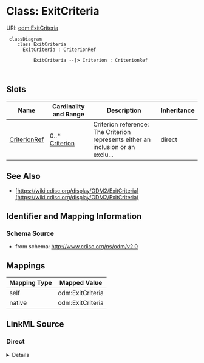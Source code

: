 # Class: ExitCriteria



URI: [odm:ExitCriteria](http://www.cdisc.org/ns/odm/v2.0/ExitCriteria)



```mermaid
 classDiagram
    class ExitCriteria
      ExitCriteria : CriterionRef
        
          ExitCriteria --|> Criterion : CriterionRef
        
      
```




<!-- no inheritance hierarchy -->


## Slots

| Name | Cardinality and Range | Description | Inheritance |
| ---  | --- | --- | --- |
| [CriterionRef](CriterionRef.md) | 0..* <br/> [Criterion](Criterion.md) | Criterion reference: The Criterion represents either an inclusion or an exclu... | direct |









## See Also

* [https://wiki.cdisc.org/display/ODM2/ExitCriteria](https://wiki.cdisc.org/display/ODM2/ExitCriteria)

## Identifier and Mapping Information







### Schema Source


* from schema: http://www.cdisc.org/ns/odm/v2.0





## Mappings

| Mapping Type | Mapped Value |
| ---  | ---  |
| self | odm:ExitCriteria |
| native | odm:ExitCriteria |





## LinkML Source

<!-- TODO: investigate https://stackoverflow.com/questions/37606292/how-to-create-tabbed-code-blocks-in-mkdocs-or-sphinx -->

### Direct

<details>
```yaml
name: ExitCriteria
from_schema: http://www.cdisc.org/ns/odm/v2.0
see_also:
- https://wiki.cdisc.org/display/ODM2/ExitCriteria
slots:
- CriterionRef
slot_usage:
  CriterionRef:
    name: CriterionRef
    multivalued: true
    domain_of:
    - InclusionCriteria
    - ExclusionCriteria
    - EntryCriteria
    - ExitCriteria
    range: Criterion
    inlined: true
    inlined_as_list: true
class_uri: odm:ExitCriteria

```
</details>

### Induced

<details>
```yaml
name: ExitCriteria
from_schema: http://www.cdisc.org/ns/odm/v2.0
see_also:
- https://wiki.cdisc.org/display/ODM2/ExitCriteria
slot_usage:
  CriterionRef:
    name: CriterionRef
    multivalued: true
    domain_of:
    - InclusionCriteria
    - ExclusionCriteria
    - EntryCriteria
    - ExitCriteria
    range: Criterion
    inlined: true
    inlined_as_list: true
attributes:
  CriterionRef:
    name: CriterionRef
    description: 'Criterion reference: The Criterion represents either an inclusion
      or an exclusion criterion, depending on the parent element (i.e., InclusionCriteria,
      ExclusionCriteria).'
    from_schema: http://www.cdisc.org/ns/odm/v2.0
    rank: 1000
    multivalued: true
    identifier: false
    alias: CriterionRef
    owner: ExitCriteria
    domain_of:
    - InclusionCriteria
    - ExclusionCriteria
    - EntryCriteria
    - ExitCriteria
    range: Criterion
    inlined: true
    inlined_as_list: true
class_uri: odm:ExitCriteria

```
</details>
